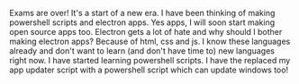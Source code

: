 Exams are over! It's a start of a new era. I have been thinking of making powershell scripts and electron apps. Yes apps, I will soon start making open source apps too. Electron gets a lot of hate and why should I bother making electron apps? Because of html, css and js. I know these languages already and don't want to learn (and don't have time to) new languages right now. I have started learning powershell scripts. I have the replaced my app updater script with a powershell script which can update windows too!
